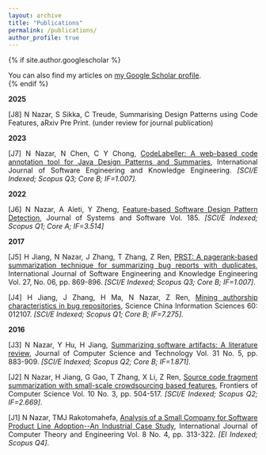 ```yaml
---
layout: archive
title: "Publications"
permalink: /publications/
author_profile: true
---
```


{% if site.author.googlescholar %}
  <div class="wordwrap">You can also find my articles on <a href="{{site.author.googlescholar}}">my Google Scholar profile</a>.</div>
{% endif %}

<p  style="text-align: justify;"><strong>2025</strong></p>
<p  style="text-align: justify;">[J8] N Nazar, S Sikka, C Treude, <a> Summarising Design Patterns using Code Features</a>, aRxiv Pre Print. (under review for journal publication)</em></p>
<p style="text-align: justify;"><strong>2023</strong></p>
<p style="text-align: justify;">[J7] N Nazar, N Chen, C Y Chong, <a href="https://www.worldscientific.com/doi/10.1142/S0218194023500213">CodeLabeller: A web-based code annotation tool for Java Design Patterns and Summaries</a>, International Journal of Software Engineering and Knowledge Engineering. <em>[SCI/E Indexed; Scopus Q3; Core B; IF=1.007].</em></p>
<p style="text-align: justify;"><strong>2022</strong></p>
<p style="text-align: justify;">[J6] N Nazar, A Aleti, Y Zheng, <a href="https://www.sciencedirect.com/science/article/pii/S0164121221002624">Feature-based Software Design Pattern Detection</a>, Journal of Systems and Software Vol. 185. <em>[SCI/E Indexed; Scopus Q1; Core A; IF=3.514]</em></p>
<p style="text-align: justify;"><strong>2017</strong></p>
<p style="text-align: justify;">[J5] H Jiang, N Nazar, J Zhang, T Zhang, Z Ren, <a href="https://www.worldscientific.com/doi/10.1142/S0218194017500322">PRST: A pagerank-based summarization technique for summarizing bug reports with duplicates</a>, International Journal of Software Engineering and Knowledge Engineering Vol. 27, No. 06, pp. 869-896. <em>[SCI/E Indexed; Scopus Q3; Core B; IF=1.007]</em>.</p>
<p style="text-align: justify;">[J4] H Jiang, J Zhang, H Ma, N Nazar, Z Ren, <a href="https://link.springer.com/article/10.1007/s11432-014-0372-y">Mining authorship characteristics in bug repositories</a>, Science China Information Sciences 60: 012107. <em>[SCI/E Indexed; Scopus Q1; Core B; IF=7.275]</em>.</p>
<p style="text-align: justify;"><strong>2016</strong></p>
<p style="text-align: justify;">[J3] N Nazar, Y Hu, H Jiang, <a href="https://link.springer.com/article/10.1007/s11390-016-1671-1">Summarizing software artifacts: A literature review</a>, Journal of Computer Science and Technology Vol. 31 No. 5, pp. 883-909. <em>[SCI/E Indexed; Scopus Q2; Core B; IF=1.871]</em>.</p>
<p style="text-align: justify;">[J2] N Nazar, H Jiang, G Gao, T Zhang, X Li, Z Ren, <a href="https://link.springer.com/article/10.1007/s11704-015-4409-2">Source code fragment summarization with small-scale crowdsourcing based features</a>, Frontiers of Computer Science Vol. 10 No. 3, pp. 504-517. <em>[SCI/E Indexed; Scopus Q2; IF=2.669]</em>.</p>
<p style="text-align: justify;">[J1] N Nazar, TMJ Rakotomahefa, <a href="http://www.ijcte.org/index.php?m=content&amp;c=index&amp;a=show&amp;catid=79&amp;id=1276">Analysis of a Small Company for Software Product Line Adoption--An Industrial Case Study</a>, International Journal of Computer Theory and Engineering Vol. 8 No. 4, pp. 313-322. <em>[EI Indexed; Scopus Q4]</em>.</p>
